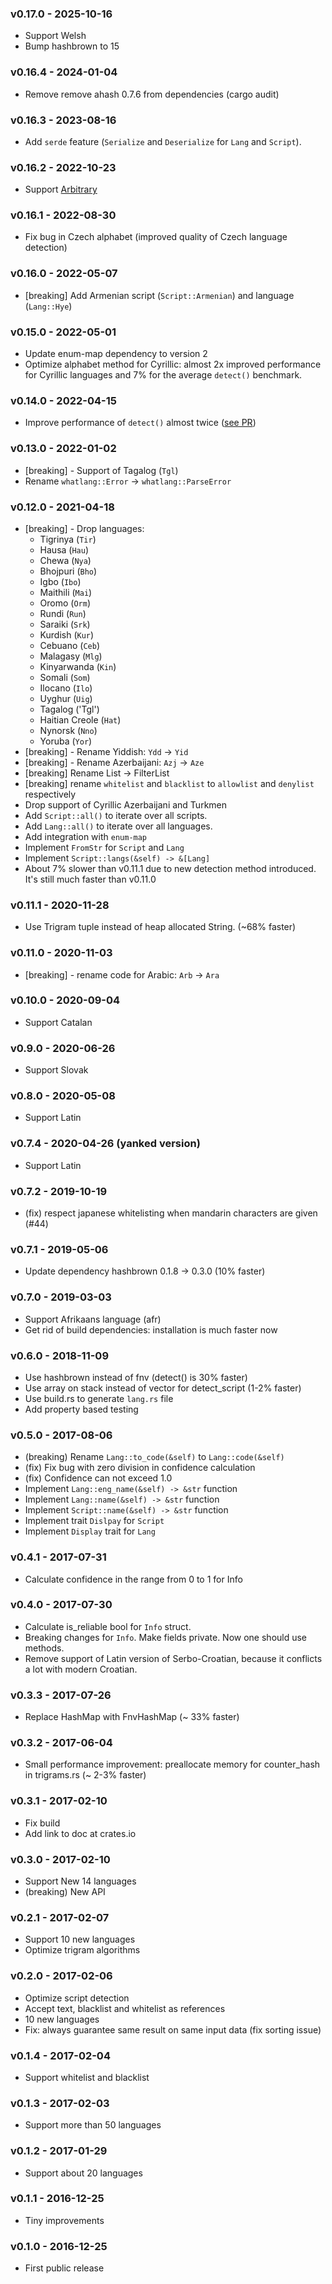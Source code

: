 ### v0.17.0 - 2025-10-16
* Support Welsh
* Bump hashbrown to 15

### v0.16.4 - 2024-01-04
* Remove remove ahash 0.7.6 from dependencies (cargo audit)

### v0.16.3 - 2023-08-16
* Add `serde` feature (`Serialize` and `Deserialize` for `Lang` and `Script`).

### v0.16.2 - 2022-10-23
* Support [Arbitrary](https://crates.io/crates/arbitrary)

### v0.16.1 - 2022-08-30
* Fix bug in Czech alphabet (improved quality of Czech language detection)

### v0.16.0 - 2022-05-07
* [breaking] Add Armenian script (`Script::Armenian`) and language (`Lang::Hye`)

### v0.15.0 - 2022-05-01
* Update enum-map dependency to version 2
* Optimize alphabet method for Cyrillic: almost 2x improved performance for Cyrillic languages and 7% for the average `detect()` benchmark.

### v0.14.0 - 2022-04-15
* Improve performance of `detect()` almost twice ([see PR](https://github.com/greyblake/whatlang-rs/pull/108))

### v0.13.0 - 2022-01-02
* [breaking] - Support of Tagalog (`Tgl`)
* Rename `whatlang::Error` -> `whatlang::ParseError`

### v0.12.0 - 2021-04-18
* [breaking] - Drop languages:
  * Tigrinya (`Tir`)
  * Hausa (`Hau`)
  * Chewa (`Nya`)
  * Bhojpuri (`Bho`)
  * Igbo (`Ibo`)
  * Maithili (`Mai`)
  * Oromo (`Orm`)
  * Rundi (`Run`)
  * Saraiki (`Srk`)
  * Kurdish (`Kur`)
  * Cebuano (`Ceb`)
  * Malagasy (`Mlg`)
  * Kinyarwanda (`Kin`)
  * Somali (`Som`)
  * Ilocano (`Ilo`)
  * Uyghur (`Uig`)
  * Tagalog ('Tgl')
  * Haitian Creole (`Hat`)
  * Nynorsk (`Nno`)
  * Yoruba (`Yor`)
* [breaking] - Rename Yiddish: `Ydd` -> `Yid`
* [breaking] - Rename Azerbaijani: `Azj` -> `Aze`
* [breaking] Rename List -> FilterList
* [breaking] rename `whitelist` and `blacklist` to `allowlist` and `denylist` respectively
* Drop support of Cyrillic Azerbaijani and Turkmen
* Add `Script::all()` to iterate over all scripts.
* Add `Lang::all()` to iterate over all languages.
* Add integration with `enum-map`
* Implement `FromStr` for `Script` and `Lang`
* Implement `Script::langs(&self) -> &[Lang]`
* About 7% slower than v0.11.1 due to new detection method introduced. It's still much faster than v0.11.0

### v0.11.1 - 2020-11-28
* Use Trigram tuple instead of heap allocated String. (~68% faster)

### v0.11.0 - 2020-11-03
* [breaking] - rename code for Arabic: `Arb` -> `Ara`

### v0.10.0 - 2020-09-04
* Support Catalan

### v0.9.0 - 2020-06-26
* Support Slovak

### v0.8.0 - 2020-05-08
* Support Latin

### v0.7.4 - 2020-04-26 (yanked version)
* Support Latin

### v0.7.2 - 2019-10-19
* (fix) respect japanese whitelisting when mandarin characters are given (#44)

### v0.7.1 - 2019-05-06
* Update dependency hashbrown 0.1.8 -> 0.3.0 (10% faster)

### v0.7.0 - 2019-03-03
* Support Afrikaans language (afr)
* Get rid of build dependencies: installation is much faster now

### v0.6.0 - 2018-11-09
* Use hashbrown instead of fnv (detect() is 30% faster)
* Use array on stack instead of vector for detect_script (1-2% faster)
* Use build.rs to generate `lang.rs` file
* Add property based testing

### v0.5.0 - 2017-08-06
* (breaking) Rename `Lang::to_code(&self)` to `Lang::code(&self)`
* (fix) Fix bug with zero division in confidence calculation
* (fix) Confidence can not exceed 1.0
* Implement `Lang::eng_name(&self) -> &str` function
* Implement `Lang::name(&self) -> &str` function
* Implement `Script::name(&self) -> &str` function
* Implement trait `Dislpay` for `Script`
* Implement `Display` trait for `Lang`

### v0.4.1 - 2017-07-31
* Calculate confidence in the range from 0 to 1 for Info

### v0.4.0 - 2017-07-30
* Calculate is_reliable bool for `Info` struct.
* Breaking changes for `Info`. Make fields private. Now one should use methods.
* Remove support of Latin version of Serbo-Croatian, because it conflicts a lot with modern Croatian.

### v0.3.3 - 2017-07-26
* Replace HashMap with FnvHashMap (~ 33% faster)

### v0.3.2 - 2017-06-04
* Small performance improvement: preallocate memory for counter_hash in trigrams.rs (~ 2-3% faster)

### v0.3.1 - 2017-02-10
* Fix build
* Add link to doc at crates.io

### v0.3.0 - 2017-02-10
* Support New 14 languages
* (breaking) New API

### v0.2.1 - 2017-02-07
* Support 10 new languages
* Optimize trigram algorithms

### v0.2.0 - 2017-02-06
* Optimize script detection
* Accept text, blacklist and whitelist as references
* 10 new languages
* Fix: always guarantee same result on same input data (fix sorting issue)

### v0.1.4 - 2017-02-04
* Support whitelist and blacklist

### v0.1.3 - 2017-02-03
* Support more than 50 languages

### v0.1.2 - 2017-01-29
* Support about 20 languages

### v0.1.1 - 2016-12-25
* Tiny improvements

### v0.1.0 - 2016-12-25
* First public release
